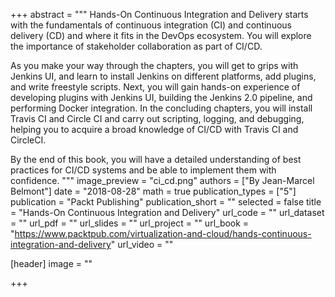 +++
abstract = """
Hands-On Continuous Integration and Delivery starts with the fundamentals of continuous integration (CI) and continuous delivery (CD) and where it fits in the DevOps ecosystem. You will explore the importance of stakeholder collaboration as part of CI/CD.

As you make your way through the chapters, you will get to grips with Jenkins UI, and learn to install Jenkins on different platforms, add plugins, and write freestyle scripts. Next, you will gain hands-on experience of developing plugins with Jenkins UI, building the Jenkins 2.0 pipeline, and performing Docker integration. In the concluding chapters, you will install Travis CI and Circle CI and carry out scripting, logging, and debugging, helping you to acquire a broad knowledge of CI/CD with Travis CI and CircleCI.

By the end of this book, you will have a detailed understanding of best practices for CI/CD systems and be able to implement them with confidence.
"""
image_preview = "ci_cd.png"
authors = ["By Jean-Marcel Belmont"]
date = "2018-08-28"
math = true
publication_types = ["5"]
publication = "Packt Publishing"
publication_short = ""
selected = false
title = "Hands-On Continuous Integration and Delivery"
url_code = ""
url_dataset = ""
url_pdf = ""
url_slides = ""
url_project = ""
url_book = "https://www.packtpub.com/virtualization-and-cloud/hands-continuous-integration-and-delivery"
url_video = ""

[header]
image = ""

+++
